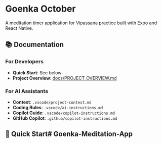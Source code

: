 
# Goenka October

A meditation timer application for Vipassana practice built with Expo and React Native.

## 📚 Documentation

### For Developers
- **Quick Start**: See below
- **Project Overview**: [docs/PROJECT_OVERVIEW.md](docs/PROJECT_OVERVIEW.md)

### For AI Assistants
- **Context**: `.vscode/project-context.md`
- **Coding Rules**: `.vscode/ai-instructions.md`
- **Copilot Guide**: `.vscode/copilot-instructions.md`
- **GitHub Copilot**: `.github/copilot-instructions.md`

## 🚀 Quick Start# Goenka-Meditation-App
